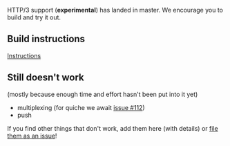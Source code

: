 HTTP/3 support (**experimental**) has landed in master. We encourage you to build and try it out. 

## Build instructions

[Instructions](https://github.com/curl/curl/blob/master/docs/HTTP3.md)

## Still doesn't work

(mostly because enough time and effort hasn't been put into it yet)

- multiplexing (for quiche we await [issue #112](https://github.com/cloudflare/quiche/issues/112))
- push

If you find other things that don't work, add them here (with details) or [file them as an issue](https://github.com/curl/curl/issues)!
